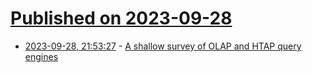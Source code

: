 # [Published on 2023-09-28](index.md)

* [2023-09-28, 21:53:27](https://lobste.rs/s/vwy7qp/shallow_survey_olap_htap_query_engines) - [A shallow survey of OLAP and HTAP query engines](https://scattered-thoughts.net/writing/a-shallow-survey-of-olap-and-htap-query-engines/)
